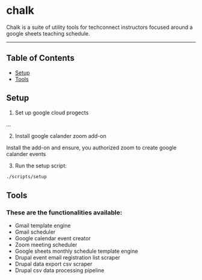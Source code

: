 # chalk

Chalk is a suite of utility tools for techconnect instructors focused around a google sheets teaching schedule.

---


## **Table of Contents**

- [Setup](#setup)
- [Tools](#tools)


## Setup

1. Set up google cloud progects

...

2. Install google calander zoom add-on

Install the add-on and ensure, you authorized zoom to create google calander events

3. Run the setup script:

```bash
./scripts/setup
```


## Tools

### These are the functionalities available:

- Gmail template engine
- Gmail scheduler
- Google calendar event creator
- Zoom meeting scheduler
- Google sheets monthly schedule template engine
- Drupal event email registration list scraper
- Drupal data export csv scraper
- Drupal csv data processing pipeline

